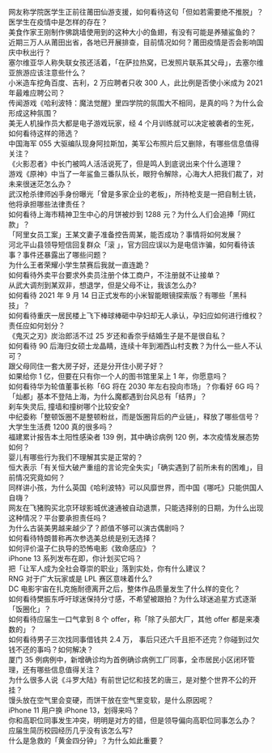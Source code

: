 网友称学院医学生正前往莆田仙游支援，如何看待这句「但如若需要绝不推脱」？医学生在疫情中是怎样的存在？  
美食作家王刚制作佛跳墙使用到的这种大小的鱼翅，有没有可能是养殖鲨鱼的？  
近期三万人从莆田出省，各地已开展排查，目前情况如何？莆田疫情是否会影响国庆中秋出行？  
塞尔维亚华人称失联女孩还活着，「在萨拉热窝，已发照片联系其父母」，去塞尔维亚旅游应该注意些什么？  
小米造车挖角百度、吉利，2 万应聘者只收 300 人，此比例是否使小米成为 2021 年最难应聘公司？  
传闻游戏《哈利波特：魔法觉醒》里四学院的氛围大不相同，是真的吗？为什么会形成这种氛围？  
美无人机操作员大都是电子游戏玩家，经 4 个月训练就可以决定被袭者的生死，如何看待这样的筛选？  
中国海军 055 大驱编队现身阿拉斯加，美军公布照片后又删除，有哪些信息值得关注？  
《火影忍者》中长门被鸣人活活说死了，但是鸣人到底说出来个什么道理？  
游戏《原神》中当了一年鲨鱼三番队队长，眼狩令解除，心海大人把我们裁了，对未来很迷茫怎么办？  
武汉枪杀律师凶手身份曝光「曾是多家企业的老板」，所持枪支是一把自制土铳，他将承担哪些法律责任？  
如何看待上海市精神卫生中心的月饼被炒到 1288 元？为什么人们会追捧「网红款」？  
「阿里女员工案」王某文妻子准备控告周某，能否成功？事情将如何发展？  
河北平山县领导短信回复群众「滚 」，官方回应误以为是电信诈骗，如何看待该事？事件还暴露出了哪些问题？  
为什么王者荣耀小学生禁赛后我就一直连跪？  
如何看待外卖平台要求外卖员注册个体工商户，不注册就不让接单？  
从武大调剂到某双非，想退学，但是父母不让，我该怎么办?  
如何看待 2021 年 9 月 14 日正式发布的小米智能眼镜探索版？有哪些「黑科技」？  
如何看待重庆一居民楼上飞下棒球棒砸中孕妇却无人承认，孕妇应如何进行维权？责任应如何划分？  
《鬼灭之刃》炭治郎活不过 25 岁还和香奈乎结婚生子是不是很自私？  
如何看待 90 后海归女硕士龙晶睛，连续十年到湘西山村支教？为什么一些人不认可？  
跟父母同住一套大房子好，还是分开住小房子好？  
如果给你 1 亿，但要在只有你一个人的图书馆里呆上 1 年，你愿意吗？  
如何看待华为轮值董事长称「6G 将在 2030 年左右投向市场」？你看好 6G 吗？  
「灿都」基本不登陆上海，为什么魔都遇到台风总有「结界」？  
刹车失灵后, 撞墙和撞树哪个比较安全?  
中纪委称「整顿饭圈不是整顿粉丝，而是饭圈背后的产业链」，释放了哪些信号？  
大学生生活费 1200 真的很多吗？  
福建累计报告本土阳性感染者 139 例，其中确诊病例 120 例，本次疫情发展态势如何？  
婴儿有哪些行为我们不理解其实是正常的？  
恒大表示「有关恒大破产重组的言论完全失实」「确实遇到了前所未有的困难」，目前情况究竟如何？  
同样讲小孩，为什么英国《哈利波特》可以风靡世界，而中国《哪吒》只能供国人自嗨？  
网友在飞猪购买北京环球影城优速通被自动退票，只能选择别的日期，为什么出现这种情况？平台要承担责任吗？  
为什么古装美男越来越少了？颜值不够可以演古偶剧吗？  
如何看待特朗普称再次参选美总统是别无选择？  
如何评价温子仁执导的恐怖电影《致命感应》？  
iPhone 13 系列发布在即，你计划买它吗？  
把「让军人成为全社会尊崇的职业」落到实处，你有什么建议？  
RNG 对于广大玩家或是 LPL 赛区意味着什么?  
DC 电影宇宙在扎克施耐德离开之后，整体作品质量发生了什么样的变化？  
如何看待樊振东呼吁球迷保持分寸感，不希望被跟拍？为什么球迷追星方式逐渐「饭圈化」？  
如何看待应届生一口气拿到 8 个 offer，称「除了头部大厂，其他 offer 都是来凑数的」？  
如何看待男子三次找同事借钱共 2.4 万， 事后只还六千且拒不还完？你碰到过欠钱不还的事吗？如何解决？  
厦门 35 例病例中，新增确诊均为首例确诊病例工厂同事，全市居民小区闭环管理，还有哪些信息值得关注？  
为什么很多人说《斗罗大陆》有前世记忆和技艺的唐三，是对整个世界不公的开挂？  
馒头放在空气里会变硬，而饼干放在空气里变软，是什么原因呢？  
iPhone 11 用户换 iPhone 13，划得来吗？  
你和高职位同事发生冲突，明明是对方的错，但是领导偏向高职位同事怎么办？  
应届生简历校园经历几乎没有该怎么写?  
什么是急救的「黄金四分钟」？为什么如此重要？  
